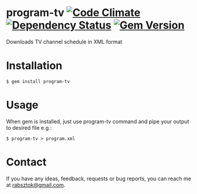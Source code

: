 program-tv [![Code Climate](https://codeclimate.com/repos/52446f19c7f3a33bfd000799/badges/c100ff88976f9fa85940/gpa.png)](https://codeclimate.com/repos/52446f19c7f3a33bfd000799/feed) [![Dependency Status](https://gemnasium.com/Rabsztok/program-tv.png)](https://gemnasium.com/Rabsztok/program-tv) [![Gem Version](https://badge.fury.io/rb/program-tv.png)](http://badge.fury.io/rb/program-tv)
===============

Downloads TV channel schedule in XML format

Installation
============

    $ gem install program-tv

Usage
=====

When gem is installed, just use program-tv command and pipe your output to desired file e.g.:

    $ program-tv > program.xml

Contact
=======

If you have any ideas, feedback, requests or bug reports, you can reach me at
[rabsztok@gmail.com](mailto:rabsztok@gmail.com).